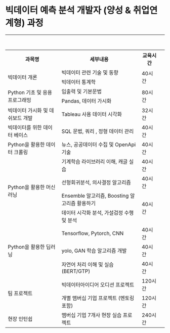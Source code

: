 # 빅데이터 예측 분석 개발자 (양성 & 취업연계형) 과정
 
-------------

<br/>

<div style="text-align:center; width:100%;">
  <table style="margin-left:auto; margin-right:auto; border-collapse:collapse;">
   <tr>
      <th>과목명</th>
      <th>세부내용</th>
      <th>교육시간</th>
   </tr>
   <tr>
      <td rowspan="2">빅데이터 개론</td>
      <td> 빅데이터 관련 기술 및 동향</td>
      <td rowspan="2"> 40시간</td>
   </tr>
   <tr>
      <td> 빅데이터 통계학</td>
   </tr>
   <tr>
      <td rowspan="2">Python 기초 및 응용 프로그래밍</td>
      <td> 입출력 및 기본문법</td>
      <td rowspan="2">80시간</td>
   </tr>
   <tr>
      <td> Pandas, 데이터 가시화</td>
   </tr>
   <tr>
      <td>빅데이터 가시화 및 데쉬보드 개발</td>
      <td> Tableau 사용 데이터 시각화 </td>
      <td> 32시간</td>
   </tr>
   <tr>
      <td>빅데이터를 위한 데이터 베이스 </td>
      <td> SQL 문법, 쿼리 , 정형 데이터 관리</td>
      <td> 40시간</td>
   </tr>
   <tr>
       <td> Python을 활용한 데이터 크롤링 </td>
       <td> 뉴스, 공공데이터 수집 및 OpenApi기술</td>
       <td> 40시간</td>
   </tr>
   <tr>
       <td rowspan="4"> Python을 활용한 머신러닝 </td>
       <td> 기계학습 라이브러리 이해, 캐글 실습 </td>
       <td> 40시간</td>
   </tr>
   <tr>
      <td> 선형회귀분석, 의사결정 알고리즘 </td>
      <td> 40시간</td>
   </tr>
   <tr>
      <td> Ensemble 알고리즘, Boosting 알고리즘 활용하기 </td>
      <td rowspan= "2"> 40시간</td>
   </tr>
      <td> 데이터 시각화 분석, 가설검정 수행 및 분석</td>
      <td> </td>
   </tr>
   <tr>
      <td rowspan="3"> Python을 활용한 딥러닝 </td>
      <td> Tensorflow, Pytorch, CNN</td>
      <td> 40시간</td>
   </tr>
   <tr>
      <td> yolo, GAN 학습 알고리즘 개발</td>
      <td> 40시간</td>
   </tr>
   <tr>
      <td> 자연어 처리 이해 및 실습 (BERT/GTP)</td>
      <td> 40시간</td>
   </tr>
   <tr>
      <td rowspan="2"> 팀 프로젝트 </td>
      <td> 빅데이터아이디어 오디션 프로젝트</td>
      <td> 120시간</td>
   </tr>
      <td> 개별 맴버십 기업 프로젝트 (멘토링 포함) </td>
      <td> 120시간</td>
   <tr>
      <td> 현장 인턴쉽</td>
      <td> 맴버십 기업 7개사 현장 실습 프로젝트 </td>
      <td> 240시간</td>
   </tr>
  </table>
</div>

<br/>


